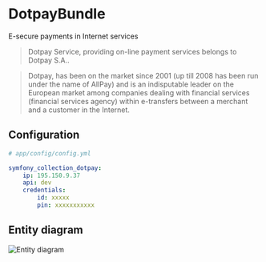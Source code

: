 DotpayBundle
============

E-secure payments in Internet services

>Dotpay Service, providing on-line payment services belongs to Dotpay S.A..

>Dotpay, has been on the market since 2001 (up till 2008 has been run under the name of AllPay) and is an indisputable leader on the European market among companies dealing with financial services (financial services agency) within e-transfers between a merchant and a customer in the Internet.

## Configuration


```yml
# app/config/config.yml

symfony_collection_dotpay:
    ip: 195.150.9.37
    api: dev
    credentials:
        id: xxxxx
        pin: xxxxxxxxxxx
```

## Entity diagram

![Entity diagram](https://github.com/SymfonyCollection/DotpayBundle/blob/master/src/SymfonyCollection/DotpayBundle/Resources/docs/payment.erd.png)



